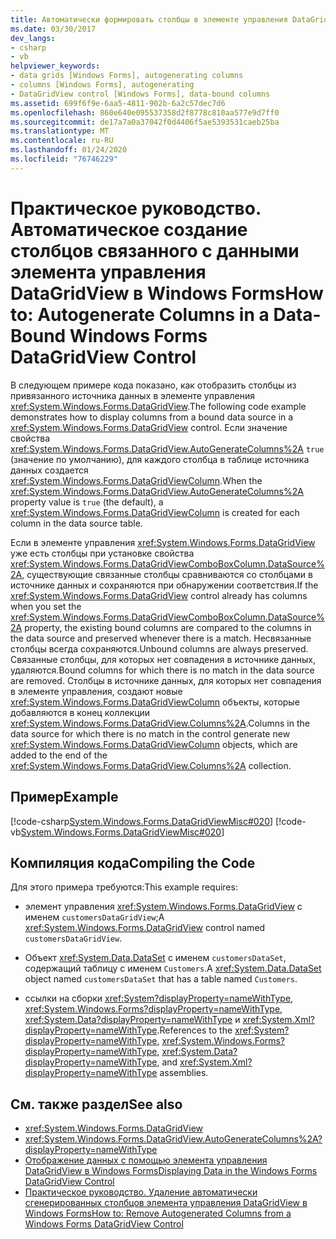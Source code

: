 ```yaml
---
title: Автоматически формировать столбцы в элементе управления DataGridView с привязкой к данным
ms.date: 03/30/2017
dev_langs:
- csharp
- vb
helpviewer_keywords:
- data grids [Windows Forms], autogenerating columns
- columns [Windows Forms], autogenerating
- DataGridView control [Windows Forms], data-bound columns
ms.assetid: 699f6f9e-6aa5-4811-902b-6a2c57dec7d6
ms.openlocfilehash: 860e640e095537358d2f8778c810aa577e9d7ff0
ms.sourcegitcommit: de17a7a0a37042f0d4406f5ae5393531caeb25ba
ms.translationtype: MT
ms.contentlocale: ru-RU
ms.lasthandoff: 01/24/2020
ms.locfileid: "76746229"
---
```

# <a name="how-to-autogenerate-columns-in-a-data-bound-windows-forms-datagridview-control"></a><span data-ttu-id="46b96-102">Практическое руководство. Автоматическое создание столбцов связанного с данными элемента управления DataGridView в Windows Forms</span><span class="sxs-lookup"><span data-stu-id="46b96-102">How to: Autogenerate Columns in a Data-Bound Windows Forms DataGridView Control</span></span>
<span data-ttu-id="46b96-103">В следующем примере кода показано, как отобразить столбцы из привязанного источника данных в элементе управления <xref:System.Windows.Forms.DataGridView>.</span><span class="sxs-lookup"><span data-stu-id="46b96-103">The following code example demonstrates how to display columns from a bound data source in a <xref:System.Windows.Forms.DataGridView> control.</span></span> <span data-ttu-id="46b96-104">Если значение свойства <xref:System.Windows.Forms.DataGridView.AutoGenerateColumns%2A> `true` (значение по умолчанию), для каждого столбца в таблице источника данных создается <xref:System.Windows.Forms.DataGridViewColumn>.</span><span class="sxs-lookup"><span data-stu-id="46b96-104">When the <xref:System.Windows.Forms.DataGridView.AutoGenerateColumns%2A> property value is `true` (the default), a <xref:System.Windows.Forms.DataGridViewColumn> is created for each column in the data source table.</span></span>  
  
 <span data-ttu-id="46b96-105">Если в элементе управления <xref:System.Windows.Forms.DataGridView> уже есть столбцы при установке свойства <xref:System.Windows.Forms.DataGridViewComboBoxColumn.DataSource%2A>, существующие связанные столбцы сравниваются со столбцами в источнике данных и сохраняются при обнаружении соответствия.</span><span class="sxs-lookup"><span data-stu-id="46b96-105">If the <xref:System.Windows.Forms.DataGridView> control already has columns when you set the <xref:System.Windows.Forms.DataGridViewComboBoxColumn.DataSource%2A> property, the existing bound columns are compared to the columns in the data source and preserved whenever there is a match.</span></span> <span data-ttu-id="46b96-106">Несвязанные столбцы всегда сохраняются.</span><span class="sxs-lookup"><span data-stu-id="46b96-106">Unbound columns are always preserved.</span></span> <span data-ttu-id="46b96-107">Связанные столбцы, для которых нет совпадения в источнике данных, удаляются.</span><span class="sxs-lookup"><span data-stu-id="46b96-107">Bound columns for which there is no match in the data source are removed.</span></span> <span data-ttu-id="46b96-108">Столбцы в источнике данных, для которых нет совпадения в элементе управления, создают новые <xref:System.Windows.Forms.DataGridViewColumn> объекты, которые добавляются в конец коллекции <xref:System.Windows.Forms.DataGridView.Columns%2A>.</span><span class="sxs-lookup"><span data-stu-id="46b96-108">Columns in the data source for which there is no match in the control generate new <xref:System.Windows.Forms.DataGridViewColumn> objects, which are added to the end of the <xref:System.Windows.Forms.DataGridView.Columns%2A> collection.</span></span>  
  
## <a name="example"></a><span data-ttu-id="46b96-109">Пример</span><span class="sxs-lookup"><span data-stu-id="46b96-109">Example</span></span>  
 [!code-csharp[System.Windows.Forms.DataGridViewMisc#020](~/samples/snippets/csharp/VS_Snippets_Winforms/System.Windows.Forms.DataGridViewMisc/CS/datagridviewmisc.cs#020)]
 [!code-vb[System.Windows.Forms.DataGridViewMisc#020](~/samples/snippets/visualbasic/VS_Snippets_Winforms/System.Windows.Forms.DataGridViewMisc/VB/datagridviewmisc.vb#020)]  
  
## <a name="compiling-the-code"></a><span data-ttu-id="46b96-110">Компиляция кода</span><span class="sxs-lookup"><span data-stu-id="46b96-110">Compiling the Code</span></span>  
 <span data-ttu-id="46b96-111">Для этого примера требуются:</span><span class="sxs-lookup"><span data-stu-id="46b96-111">This example requires:</span></span>  
  
- <span data-ttu-id="46b96-112">элемент управления <xref:System.Windows.Forms.DataGridView> с именем `customersDataGridView`;</span><span class="sxs-lookup"><span data-stu-id="46b96-112">A <xref:System.Windows.Forms.DataGridView> control named `customersDataGridView`.</span></span>  
  
- <span data-ttu-id="46b96-113">Объект <xref:System.Data.DataSet> с именем `customersDataSet`, содержащий таблицу с именем `Customers`.</span><span class="sxs-lookup"><span data-stu-id="46b96-113">A <xref:System.Data.DataSet> object named `customersDataSet` that has a table named `Customers`.</span></span>  
  
- <span data-ttu-id="46b96-114">ссылки на сборки <xref:System?displayProperty=nameWithType>, <xref:System.Windows.Forms?displayProperty=nameWithType>, <xref:System.Data?displayProperty=nameWithType> и <xref:System.Xml?displayProperty=nameWithType>.</span><span class="sxs-lookup"><span data-stu-id="46b96-114">References to the <xref:System?displayProperty=nameWithType>, <xref:System.Windows.Forms?displayProperty=nameWithType>, <xref:System.Data?displayProperty=nameWithType>, and <xref:System.Xml?displayProperty=nameWithType> assemblies.</span></span>  
  
## <a name="see-also"></a><span data-ttu-id="46b96-115">См. также раздел</span><span class="sxs-lookup"><span data-stu-id="46b96-115">See also</span></span>

- <xref:System.Windows.Forms.DataGridView>
- <xref:System.Windows.Forms.DataGridView.AutoGenerateColumns%2A?displayProperty=nameWithType>
- [<span data-ttu-id="46b96-116">Отображение данных с помощью элемента управления DataGridView в Windows Forms</span><span class="sxs-lookup"><span data-stu-id="46b96-116">Displaying Data in the Windows Forms DataGridView Control</span></span>](displaying-data-in-the-windows-forms-datagridview-control.md)
- [<span data-ttu-id="46b96-117">Практическое руководство. Удаление автоматически сгенерированных столбцов элемента управления DataGridView в Windows Forms</span><span class="sxs-lookup"><span data-stu-id="46b96-117">How to: Remove Autogenerated Columns from a Windows Forms DataGridView Control</span></span>](remove-autogenerated-columns-from-a-wf-datagridview-control.md)
